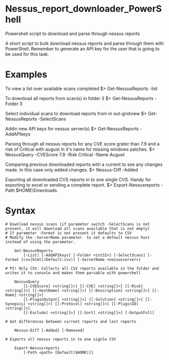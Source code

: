 # Nessus_report_downloader_PowerShell
Powershell script to download and parse through nessus reports

A short script to bulk download nessus reports and parse through them with PowerShell.
Remember to generate an API key for the user that is going to be used for this task.

# Examples
To view a list over available scans completed
$> Get-NessusReports -list
   
To download all reports from scan(s) in folder 3
$> Get-NessusReports -Folder 3
   
Select individual scans to download reports from in out-gridview
$> Get-NessusReports -SelectScans
   
Addin new API keys for nessus server(s)
$> Get-NessusReports -AddAPIkeys
   
Parsing through all nessus reports for any CVE score grater than 7.9 and a risk of Critical with august in it's name for missing windows patches.
$> NessusQuery -CVEScore 7.9 -Risk Critical -Name August
   
Comparing previous downloaded reports with a current to see any changes made. In this case only added changes.
$> Nessus-Diff -Added
   
Exporting all downloaded CVS reports in to one single CVS. Handy for exporting to excel or sending a complete report.
$> Export-Nessusreports -Path $HOME\Downloads


# Syntax
    
    # Download nessus scans (if parameter switch -SelectScans is not present, it will download all scans available that is not empty)
    # If parameter -Format is not present it defaults to CSV
    # Modify the -ServerName parameter  to set a default nessus host instead of using the parameter.
    
        Get-NessusReports
            [-List] [-AddAPIkeys] [-Folder <int32>] [-SelectScans] [-Format [csv|html](Default:csv)] [-ServerName <nessusserver>]
    
    # PS! Only CSV. Collects all CSV reports available in the folder and writes it to console and makes them parsable with powershell
    
        NessusQuery 
            [[-CVEScore] <string[]>] [[-CVE] <string[]>] [[-Risk] <string[]>] [[-HostName] <string[]>] [[-Description] <string[]>] [[-Name] <string[]>] 
            [[-PluginOutput] <string[]>] [[-Solution] <string[]>] [[-Synopsis] <string[]>] [[-Protocol] <string[]>] [[-PluginID] <string[]>] 
            [[-Exclude] <string[]>] [[-Sort] <string[]>] [-OutputFull]
               
    # Get differences between current reports and last reports
    
        Nessus-Diff [-Added] [-Removed]
    
    # Exports all nessus reports in to one signle CSV
    
        Export-Nessusreports
            [-Path <path> [Default($HOME)]]
